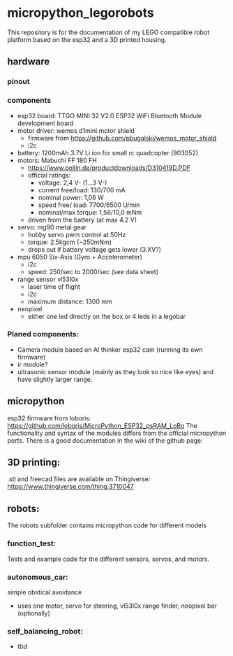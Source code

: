 # micropython_legorobots

This repository is for the documentation of my LEGO compatible robot platform based 
on the esp32 and a 3D printed housing. 

## hardware
### pinout

### components
* esp32 board: TTGO MINI 32 V2.0 ESP32 WiFi Bluetooth Module development board
* motor driver: wemos d1mini motor shield 
    * firmware from https://github.com/pbugalski/wemos_motor_shield
    * i2c
* battery: 1200mAh 3.7V Li ion for small rc quadcopter (903052)
* motors: Mabuchi FF 180 FH
    * https://www.pollin.de/productdownloads/D310419D.PDF
    * official ratings:
        * voltage: 2,4 V- (1...3 V-)
        * current free/load: 130/700 mA
        * nominal power: 1,06 W
        * speed free/ load: 7700/6500 U/min
        * nominal/max torque: 1,56/10,0 mNm
    * driven from the battery (at max 4.2 V)
* servo: mg90 metal gear
    * hobby servo pwm control at 50Hz
    * torque: 2.5kgcm (~250mNm)
    * drops out if battery voltage gets lower (3.XV?)
* mpu 6050 Six-Axis (Gyro + Accelerometer)
    * i2c
    * speed: 250/sec to 2000/sec (see data sheet)
* range sensor vl53l0x
    * laser time of flight
    * i2c
    * maximum distance: 1300 mm
* neopixel
    * either one led directly on the box or 4 leds in a legobar

### Planed components:
* Camera module based on AI thinker esp32 cam (running its own firmware)
* ir module?
* ultrasonic sensor module (mainly as they look so nice like eyes) and have slightly larger range.



## micropython
esp32 firmware from loboris: https://github.com/loboris/MicroPython_ESP32_psRAM_LoBo
The functionality and syntax of the modules differs from the official micropython ports. 
There is a good documentation in the wiki of the github page:

## 3D printing:
.stl and freecad files are available on Thingiverse: https://www.thingiverse.com/thing:3710047

## robots:
The robots subfolder contains micropython code for different models

### function_test:
Tests and example code for the different sensors, servos, and motors. 

### autonomous_car:
simple obstical avoidance
* uses one motor, servo for steering, vl53l0x range finder, neopixel bar (optionally)

### self_balancing_robot:
* tbd
